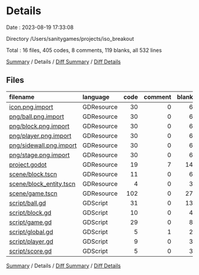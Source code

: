 # Details

Date : 2023-08-19 17:33:08

Directory /Users/sanitygames/projects/iso_breakout

Total : 16 files,  405 codes, 8 comments, 119 blanks, all 532 lines

[Summary](results.md) / Details / [Diff Summary](diff.md) / [Diff Details](diff-details.md)

## Files
| filename | language | code | comment | blank | total |
| :--- | :--- | ---: | ---: | ---: | ---: |
| [icon.png.import](/icon.png.import) | GDResource | 30 | 0 | 6 | 36 |
| [png/ball.png.import](/png/ball.png.import) | GDResource | 30 | 0 | 6 | 36 |
| [png/block.png.import](/png/block.png.import) | GDResource | 30 | 0 | 6 | 36 |
| [png/player.png.import](/png/player.png.import) | GDResource | 30 | 0 | 6 | 36 |
| [png/sidewall.png.import](/png/sidewall.png.import) | GDResource | 30 | 0 | 6 | 36 |
| [png/stage.png.import](/png/stage.png.import) | GDResource | 30 | 0 | 6 | 36 |
| [project.godot](/project.godot) | GDResource | 19 | 7 | 14 | 40 |
| [scene/block.tscn](/scene/block.tscn) | GDResource | 11 | 0 | 6 | 17 |
| [scene/block_entity.tscn](/scene/block_entity.tscn) | GDResource | 4 | 0 | 3 | 7 |
| [scene/game.tscn](/scene/game.tscn) | GDResource | 102 | 0 | 27 | 129 |
| [script/ball.gd](/script/ball.gd) | GDScript | 31 | 0 | 13 | 44 |
| [script/block.gd](/script/block.gd) | GDScript | 10 | 0 | 4 | 14 |
| [script/game.gd](/script/game.gd) | GDScript | 29 | 0 | 8 | 37 |
| [script/global.gd](/script/global.gd) | GDScript | 5 | 1 | 2 | 8 |
| [script/player.gd](/script/player.gd) | GDScript | 9 | 0 | 3 | 12 |
| [script/score.gd](/script/score.gd) | GDScript | 5 | 0 | 3 | 8 |

[Summary](results.md) / Details / [Diff Summary](diff.md) / [Diff Details](diff-details.md)